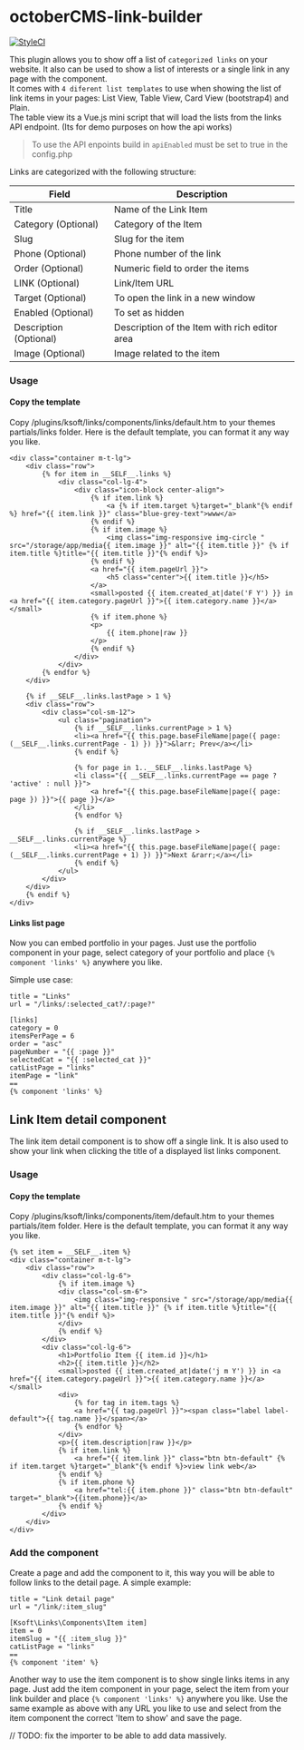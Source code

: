 # octoberCMS-link-builder

[![StyleCI](https://styleci.io/repos/99113402/shield?branch=master)](https://styleci.io/repos/99113402)

This plugin allows you to show off a list of `categorized links` on your website. It also can be used to show a list of interests or a single link in any page with the component.  
It comes with `4 diferent list templates` to use when showing the list of link items in your pages: List View, Table View, Card View (bootstrap4) and Plain.  
The table view its a Vue.js mini script that will load the lists from the links API endpoint. (Its for demo purposes on how the api works)

> To use the API enpoints build in `apiEnabled` must be set to true in the config.php

Links are categorized with the following structure:

**Field**               | **Description**
------------------------|--------------------
Title                   | Name of the Link Item
Category (Optional)     | Category of the Item
Slug                    | Slug for the item
Phone (Optional)        | Phone number of the link
Order (Optional)        | Numeric field to order the items
LINK (Optional)         | Link/Item URL
Target (Optional)       | To open the link in a new window
Enabled (Optional)      | To set as hidden
Description (Optional)  | Description of the Item with rich editor area
Image (Optional)        | Image related to the item


### Usage
#### Copy the template
Copy /plugins/ksoft/links/components/links/default.htm to your themes partials/links folder. Here is the default template, you can format it any way you like.
~~~
<div class="container m-t-lg">
    <div class="row">
        {% for item in __SELF__.links %}
            <div class="col-lg-4">
                <div class="icon-block center-align">
                    {% if item.link %}
                        <a {% if item.target %}target="_blank"{% endif %} href="{{ item.link }}" class="blue-grey-text">www</a>
                    {% endif %}
                    {% if item.image %}
                        <img class="img-responsive img-circle " src="/storage/app/media{{ item.image }}" alt="{{ item.title }}" {% if item.title %}title="{{ item.title }}"{% endif %}>
                    {% endif %}
                    <a href="{{ item.pageUrl }}">
                        <h5 class="center">{{ item.title }}</h5>
                    </a>
                    <small>posted {{ item.created_at|date('F Y') }} in <a href="{{ item.category.pageUrl }}">{{ item.category.name }}</a></small>
                    {% if item.phone %}
                    <p>
                        {{ item.phone|raw }}
                    </p>
                    {% endif %}
                </div>
            </div>
        {% endfor %}
    </div>

    {% if __SELF__.links.lastPage > 1 %}
    <div class="row">
        <div class="col-sm-12">
            <ul class="pagination">
                {% if __SELF__.links.currentPage > 1 %}
                <li><a href="{{ this.page.baseFileName|page({ page: (__SELF__.links.currentPage - 1) }) }}">&larr; Prev</a></li>
                {% endif %}

                {% for page in 1..__SELF__.links.lastPage %}
                <li class="{{ __SELF__.links.currentPage == page ? 'active' : null }}">
                    <a href="{{ this.page.baseFileName|page({ page: page }) }}">{{ page }}</a>
                </li>
                {% endfor %}

                {% if __SELF__.links.lastPage > __SELF__.links.currentPage %}
                <li><a href="{{ this.page.baseFileName|page({ page: (__SELF__.links.currentPage + 1) }) }}">Next &rarr;</a></li>
                {% endif %}
            </ul>
        </div>
    </div>
    {% endif %}
</div>
~~~

#### Links list page
Now you can embed portfolio in your pages. Just use the portfolio component in your page, select category of your portfolio and place `{% component 'links' %}` anywhere you like.

Simple use case:
~~~
title = "Links"
url = "/links/:selected_cat?/:page?"

[links]
category = 0
itemsPerPage = 6
order = "asc"
pageNumber = "{{ :page }}"
selectedCat = "{{ :selected_cat }}"
catListPage = "links"
itemPage = "link"
==
{% component 'links' %}
~~~




## Link Item detail component
The link item detail component is to show off a single link.
It is also used to show your link when clicking the title of a displayed list links component.

### Usage
#### Copy the template
Copy /plugins/ksoft/links/components/item/default.htm to your themes partials/item folder. Here is the default template, you can format it any way you like.
~~~
{% set item = __SELF__.item %}
<div class="container m-t-lg">
    <div class="row">
        <div class="col-lg-6">
            {% if item.image %}
            <div class="col-sm-6">
                <img class="img-responsive " src="/storage/app/media{{ item.image }}" alt="{{ item.title }}" {% if item.title %}title="{{ item.title }}"{% endif %}>
            </div>
            {% endif %}
        </div>
        <div class="col-lg-6">
            <h1>Portfolio Item {{ item.id }}</h1>
            <h2>{{ item.title }}</h2>
            <small>posted {{ item.created_at|date('j m Y') }} in <a href="{{ item.category.pageUrl }}">{{ item.category.name }}</a></small>
            <div>
                {% for tag in item.tags %}
                <a href="{{ tag.pageUrl }}"><span class="label label-default">{{ tag.name }}</span></a>
                {% endfor %}
            </div>
            <p>{{ item.description|raw }}</p>
            {% if item.link %}
                <a href="{{ item.link }}" class="btn btn-default" {% if item.target %}target="_blank"{% endif %}>view link web</a>
            {% endif %}
            {% if item.phone %}
                <a href="tel:{{ item.phone }}" class="btn btn-default" target="_blank">{{item.phone}}</a>
            {% endif %}
        </div>
    </div>
</div>
~~~

### Add the component
Create a page and add the component to it, this way you will be able to follow links to the detail page.
A simple example:
~~~
title = "Link detail page"
url = "/link/:item_slug"

[Ksoft\Links\Components\Item item]
item = 0
itemSlug = "{{ :item_slug }}"
catListPage = "links"
==
{% component 'item' %}
~~~

Another way to use the item component is to show single links items in any page. Just add the item component in your page, select the item from your link builder and place `{% component 'links' %}` anywhere you like.
Use the same example as above with any URL you like to use and select from the item component the correct 'Item to show' and save the page.

// TODO: fix the importer to be able to add data massively.
